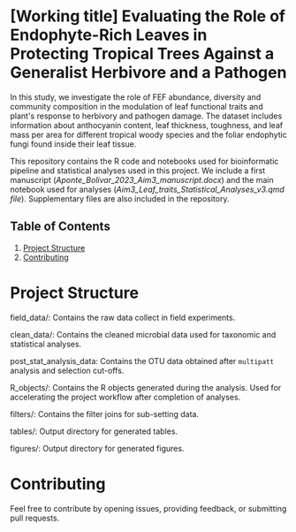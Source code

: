# [Working title] Evaluating the Role of Endophyte-Rich Leaves in Protecting Tropical Trees Against a Generalist Herbivore and a Pathogen

In this study, we investigate the role of FEF abundance, diversity and community composition in the modulation of leaf functional traits and plant's response to herbivory and pathogen damage. The dataset includes information about anthocyanin content, leaf thickness, toughness, and leaf mass per area for different tropical woody species and the foliar endophytic fungi found inside their leaf tissue. 

This repository contains the R code and notebooks used for bioinformatic pipeline and statistical analyses used in this project. We include a first manuscript (*Aponte_Bolivar_2023_Aim3_manuscript.docx*) and the main notebook used for analyses (*Aim3_Leaf_traits_Statistical_Analyses_v3.qmd file*). Supplementary files are also included in the repository.

## Table of Contents

1. [Project Structure](#project-structure)
2. [Contributing](#contributing)

# Project Structure
field_data/: Contains the raw data collect in field experiments.

clean_data/: Contains the cleaned microbial data used for taxonomic and statistical analyses.

post_stat_analysis_data: Contains the OTU data obtained after `multipatt` analysis and selection cut-offs.

R_objects/: Contains the R objects generated during the analysis. Used for accelerating the project workflow after completion of analyses.

filters/: Contains the filter joins for sub-setting data.

tables/: Output directory for generated tables.

figures/: Output directory for generated figures.

# Contributing
Feel free to contribute by opening issues, providing feedback, or submitting pull requests.

